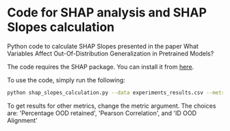 # Code for SHAP analysis and SHAP Slopes calculation

Python code to calculate SHAP Slopes presented in the paper What Variables Affect Out-Of-Distribution Generalization in Pretrained Models?

The code requires the SHAP package. You can install it from [here](https://shap.readthedocs.io/en/latest/).

To use the code, simply run the following:

```bash
python shap_slopes_calculation.py --data experiments_results.csv --metric 'Percentage OOD retained'
```

To get results for other metrics, change the metric argument. The choices are: 'Percentage OOD retained', 'Pearson Correlation', and 'ID OOD Alignment'

